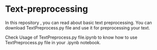 # Text-preprocessing
In this repository , you can read about basic text preprocessing. You can download TextPreprocess.py file and use it for preprocessing your text. 

 Check Usage of TextPreprocess.py file.ipynb to know how to use TextPreprocess.py file in your .ipynb notebook.

